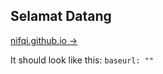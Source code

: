 ## Selamat Datang

[nifqi.github.io &rarr;](http://nifqi.github.io/) 

It should look like this:
`baseurl: ""`
